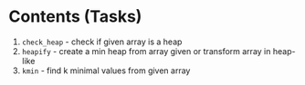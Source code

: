 # Contents (Tasks)

1. `check_heap` - check if given array is a heap
2. `heapify` - create a min heap from array given or transform array in heap-like
3. `kmin` - find k minimal values from given array
